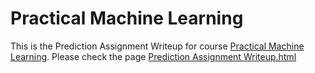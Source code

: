 # Practical Machine Learning
This is the Prediction Assignment Writeup for course [Practical Machine Learning](https://class.coursera.org/predmachlearn-006). Please check the page [Prediction Assignment Writeup.html](https://class.coursera.org/predmachlearn-006)